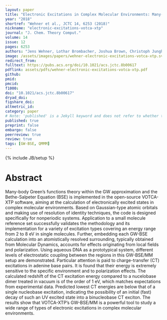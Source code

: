 ```yaml
---
layout: paper
title: "Electronic Excitations in Complex Molecular Environments: Many-Body Green’s Functions Theory in VOTCA-XTP"
year: "2018"
shortref: "Wehner et al., JCTC 14, 6253 (2018)"
nickname: "electronic-excitations-votca-xtp"
journal: "J. Chem. Theory Comput."
volume: 14
issue: 12
pages: 6253 
authors: "Jens Wehner, Lothar Brombacher, Joshua Brown, Christoph Junghans, Onur Çaylak, Yuriy Khalak, Pranav Madhikar, Gianluca Tirimbò, and Björn Baumeier"
image: /assets/images/papers/wehner-electronic-excitations-votca-xtp.svg
redirect_from: 
fulltext: https://pubs.acs.org/doi/10.1021/acs.jctc.8b00617
pdflink: assets/pdfs/wehner-electronic-excitations-votca-xtp.pdf
github: 
pmid: 
pmcid: 
f1000: 
doi: "10.1021/acs.jctc.8b00617"
dryad_doi: 
figshare_doi: 
altmetric_id: 
category: paper
# Note: 'published' is a Jekyll keyword and does not refer to whether the paper is published, but rather to whether this Markdown should be part of the rendered site.
published: true
preprint: false
embargo: false	
peerreview: true
review: true
tags: [GW-BSE, QMMM]
---
```

{% include JB/setup %}

# Abstract 

Many-body Green’s functions theory within the GW approximation and the Bethe-Salpeter Equation (BSE) is implemented in the open-source VOTCA-XTP software, aiming at the calculation of electronically excited states in complex molecular environments. Based on Gaussian-type atomic orbitals and making use of resolution of identity techniques, the code is designed specifically for nonperiodic systems. Application to a small molecule reference set successfully validates the methodology and its implementation for a variety of excitation types covering an energy range from 2 to 8 eV in single molecules. Further, embedding each GW-BSE calculation into an atomistically resolved surrounding, typically obtained from Molecular Dynamics, accounts for effects originating from local fields and polarization. Using aqueous DNA as a prototypical system, different levels of electrostatic coupling between the regions in this GW-BSE/MM setup are demonstrated. Particular attention is paid to charge-transfer (CT) excitations in adenine base pairs. It is found that their energy is extremely sensitive to the specific environment and to polarization effects. The calculated redshift of the CT excitation energy compared to a nucelobase dimer treated in vacuum is of the order of 1 eV, which matches expectations from experimental data. Predicted lowest CT energies are below that of a single nucleobase excitation, indicating the possibility of an initial (fast) decay of such an UV excited state into a binucleobase CT exciton. The results show that VOTCA-XTP’s GW-BSE/MM is a powerful tool to study a wide range of types of electronic excitations in complex molecular environments.
